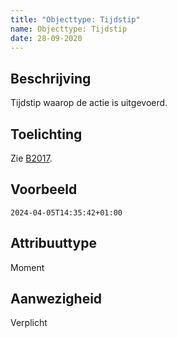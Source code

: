 ```yaml
---
title: "Objecttype: Tijdstip"
name: Objecttype: Tijdstip
date: 28-09-2020
---
```


## Beschrijving
Tijdstip waarop de actie is uitgevoerd.

## Toelichting
Zie [B2017](./achtergronddocumentatie/ontwerp/artefacten/2017.md).

## Voorbeeld
`2024-04-05T14:35:42+01:00 `

## Attribuuttype
Moment

## Aanwezigheid
Verplicht 
